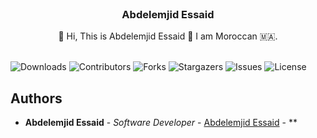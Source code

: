 <br/>
<p align="center">
  <h3 align="center">Abdelemjid Essaid</h3>

  <p align="center">
    👋️ Hi, This is Abdelemjid Essaid 🥰️ I am Moroccan 🇲🇦️.
    <br/>
    <br/>
  </p>
</p>

![Downloads](https://img.shields.io/github/downloads/abdelemjidessaid/total) ![Contributors](https://img.shields.io/github/contributors/abdelemjidessaid?color=dark-green) ![Forks](https://img.shields.io/github/forks/abdelemjidessaid?style=social) ![Stargazers](https://img.shields.io/github/stars/abdelemjidessaid?style=social) ![Issues](https://img.shields.io/github/issues/abdelemjidessaid) ![License](https://img.shields.io/github/license/abdelemjidessaid) 


## Authors

* **Abdelemjid Essaid** - *Software Developer* - [Abdelemjid Essaid](https://github.com/abdelemjidessaid/) - **

